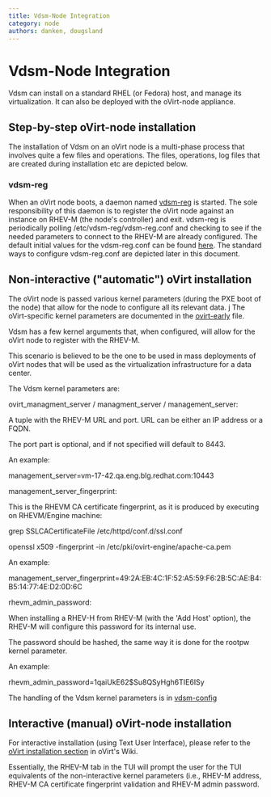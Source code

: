```yaml
---
title: Vdsm-Node Integration
category: node
authors: danken, dougsland
---
```


# Vdsm-Node Integration

Vdsm can install on a standard RHEL (or Fedora) host, and manage its virtualization. It can also be deployed with the oVirt-node appliance.

## Step-by-step oVirt-node installation

The installation of Vdsm on an oVirt node is a multi-phase process that involves quite a few files and operations. The files, operations, log files that are created during installation etc are depicted below.

### vdsm-reg

When an oVirt node boots, a daemon named [vdsm-reg](http://git.fedorahosted.org/git/?p=vdsm.git;a=blob_plain;f=vdsm_reg/vdsm-reg-setup;hb=HEAD) is started. The sole responsibility of this daemon is to register the oVirt node against an instance on RHEV-M (the node's controller) and exit. vdsm-reg is periodically polling /etc/vdsm-reg/vdsm-reg.conf and checking to see if the needed parameters to connect to the RHEV-M are already configured. The default initial values for the vdsm-reg.conf can be found [here](http://git.fedorahosted.org/git/?p=vdsm.git;a=blob_plain;f=vdsm_reg/vdsm-reg.conf.in;hb=HEAD). The standard ways to configure vdsm-reg.conf are depicted later in this document.

## Non-interactive ("automatic") oVirt installation

The oVirt node is passed various kernel parameters (during the PXE boot of the node) that allow for the node to configure all its relevant data. j The oVirt-specific kernel parameters are documented in the [ovirt-early](http://git.virt.bos.redhat.com/git/?p=ovirt-node/.git;a=blob_plain;f=scripts/ovirt-early;hb=HEAD) file.

Vdsm has a few kernel arguments that, when configured, will allow for the oVirt node to register with the RHEV-M.

This scenario is believed to be the one to be used in mass deployments of oVirt nodes that will be used as the virtualization infrastructure for a data center.

The Vdsm kernel parameters are:

ovirt_managment_server / managment_server / management_server:

A tuple with the RHEV-M URL and port. URL can be either an IP address or a FQDN.

The port part is optional, and if not specified will default to 8443.

An example:

management_server=vm-17-42.qa.eng.blg.redhat.com:10443

management_server_fingerprint:

This is the RHEVM CA certificate fingerprint, as it is produced by executing on RHEVM/Engine machine:

grep SSLCACertificateFile /etc/httpd/conf.d/ssl.conf

openssl x509 -fingerprint -in /etc/pki/ovirt-engine/apache-ca.pem

An example:

management_server_fingerprint=49:2A:EB:4C:1F:52:A5:59:F6:2B:5C:AE:B4:B5:14:77:4E:D2:0D:6C

rhevm_admin_password:

When installing a RHEV-H from RHEV-M (with the 'Add Host' option), the RHEV-M will configure this password for its internal use.

The password should be hashed, the same way it is done for the rootpw kernel parameter.

An example:

rhevm_admin_password=$1$qaiUkE62$Su8QSyHgh6TIE6ISy

The handling of the Vdsm kernel parameters is in [vdsm-config](http://git.fedorahosted.org/git/?p=vdsm.git;a=blob_plain;f=vdsm_reg/vdsm-config;hb=HEAD)

## Interactive (manual) oVirt-node installation

For interactive installation (using Text User Interface), please refer to the [oVirt installation section](https://fedorahosted.org/ovirt/wiki/Installation) in oVirt's Wiki.

Essentially, the RHEV-M tab in the TUI will prompt the user for the TUI equivalents of the non-interactive kernel parameters (i.e., RHEV-M address, RHEV-M CA certificate fingerprint validation and RHEV-M admin password.

